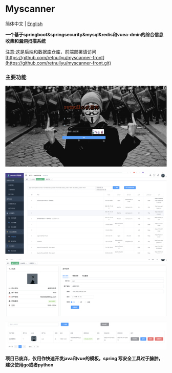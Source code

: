 # Myscanner

简体中文 | [English](./README.md)

**一个基于springboot&springsecurity&mysql&redis和vuea-dmin的综合信息收集和漏洞扫描系统**

注意:这是后端和数据库仓库，前端部署请访问[https://github.com/retnullyu/myscanner-front](https://github.com/retnullyu/myscanner-front.git)

### 主要功能

![image-20220208170111476](README-zh/image-20220208170111476.png)

![image-20220208161115820](README-zh/image-20220208161115820.png)

![image-20220208161146684](README-zh/image-20220208161146684.png)

![image-20220208161212036](README-zh/image-20220208161212036.png)



**项目已废弃，仅用作快速开发java和vue的模板，spring 写安全工具过于臃肿，建议使用go或者python**
